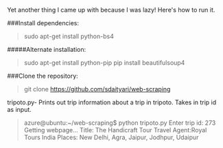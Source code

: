 Yet another thing I came up with because I was lazy! Here's how to run it.

###Install dependencies:
>sudo apt-get install python-bs4

#####Alternate installation:
>sudo apt-get install python-pip
>pip install beautifulsoup4

###Clone the repository:
>git clone https://github.com/sdaityari/web-scraping

tripoto.py- Prints out trip information about a trip in tripoto. Takes in trip id as input.

>azure@ubuntu:~/web-scraping$ python tripoto.py
>Enter trip id: 273
>Getting webpage...
>Title: The Handicraft Tour
>Travel Agent:Royal Tours India
>Places: New Delhi, Agra, Jaipur, Jodhpur, Udaipur
